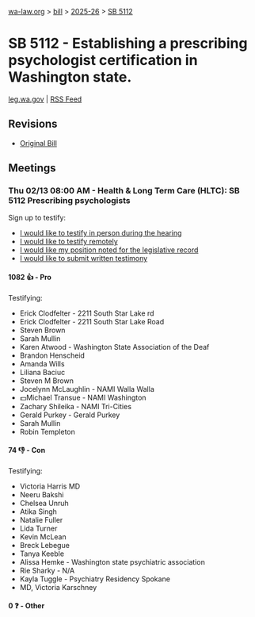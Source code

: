 [wa-law.org](/) > [bill](/bill/) > [2025-26](/bill/2025-26/) > [SB 5112](/bill/2025-26/sb/5112/)

# SB 5112 - Establishing a prescribing psychologist certification in Washington state.
[leg.wa.gov](https://app.leg.wa.gov/billsummary?BillNumber=5112&Year=2025&Initiative=false) | [RSS Feed](./rss.xml)

## Revisions
* [Original Bill](1/)

## Meetings
### Thu 02/13 08:00 AM - Health & Long Term Care (HLTC): SB 5112 Prescribing psychologists
Sign up to testify:
* [I would like to testify in person during the hearing](https://app.leg.wa.gov/csi/Testifier/Add?chamber=House&mId=32790&aId=163571&caId=25690&tId=1)
* [I would like to testify remotely](https://app.leg.wa.gov/csi/Testifier/Add?chamber=House&mId=32790&aId=163571&caId=25690&tId=2)
* [I would like my position noted for the legislative record](https://app.leg.wa.gov/csi/Testifier/Add?chamber=House&mId=32790&aId=163571&caId=25690&tId=3)
* [I would like to submit written testimony](https://app.leg.wa.gov/csi/Testifier/Add?chamber=House&mId=32790&aId=163571&caId=25690&tId=4)

#### 1082 👍 - Pro
Testifying:
* Erick Clodfelter - 2211 South Star Lake rd
* Erick Clodfelter - 2211 South Star Lake Road
* Steven Brown
* Sarah Mullin
* Karen Atwood - Washington State Association of the Deaf
* Brandon Henscheid
* Amanda Wills
* Liliana Baciuc
* Steven M Brown
* Jocelynn McLaughlin - NAMI Walla Walla
* 💵Michael Transue - NAMI Washington
* Zachary Shileika - NAMI Tri-Cities
* Gerald Purkey - Gerald Purkey
* Sarah Mullin
* Robin Templeton

#### 74 👎 - Con
Testifying:
* Victoria Harris MD
* Neeru Bakshi
* Chelsea Unruh
* Atika Singh
* Natalie Fuller
* Lida Turner
* Kevin McLean
* Breck Lebegue
* Tanya Keeble
* Alissa Hemke - Washington state psychiatric association
* Rie Sharky - N/A
* Kayla Tuggle - Psychiatry Residency Spokane
* MD, Victoria Karschney

#### 0 ❓ - Other

